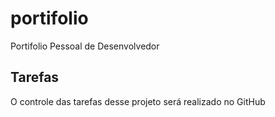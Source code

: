 # portifolio
Portifolio Pessoal de Desenvolvedor

## Tarefas

O controle das tarefas desse projeto será realizado no GitHub
